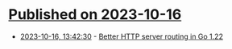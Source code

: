 # [Published on 2023-10-16](index.md)

* [2023-10-16, 13:42:30](https://lobste.rs/s/m4mzyx/better_http_server_routing_go_1_22) - [Better HTTP server routing in Go 1.22](https://eli.thegreenplace.net/2023/better-http-server-routing-in-go-122/)
